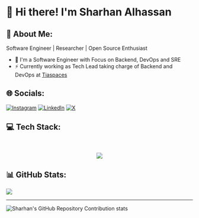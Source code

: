 # 👋 Hi there! I'm Sharhan Alhassan


<!-- **sharhan-alhassan/sharhan-alhassan** is a ✨ _special_ ✨ repository because its `README.md` (this file) appears on your GitHub profile.

Here are some ideas to get you started:

- 🔭 I’m currently working on ...
- 🌱 I’m currently learning ...
- 👯 I’m looking to collaborate on ...
- 🤔 I’m looking for help with ...
- 💬 Ask me about ...
- 📫 How to reach me: ...
- 😄 Pronouns: ...
- ⚡ Fun fact: ... -->


## 💫 About Me:
Software Engineer | Researcher | Open Source Enthusiast
- 🌱 I'm a Software Engineer with Focus on Backend, DevOps and SRE 
- ⚡ Currently working as Tech Lead taking charge of Backend and DevOps at [Tiaspaces](https://tiaspaces.com)


## 🌐 Socials:
[![Instagram](https://img.shields.io/badge/Instagram-%23E4405F.svg?logo=Instagram&logoColor=white)](https://instagram.com/_._.kanhaiya) [![LinkedIn](https://img.shields.io/badge/LinkedIn-%230077B5.svg?logo=linkedin&logoColor=white)](https://linkedin.com/in/jayantverma28) [![X](https://img.shields.io/badge/X-black.svg?logo=X&logoColor=white)](https://x.com/__kanhaiya__)

## 💻 Tech Stack:

<br clear="both">

<p align="center">
  <a href="https://skillicons.dev">
    <img src="https://skillicons.dev/icons?i=kubernetes,docker,python,go,nodejs,js,ts,fastapi,flask,django,aws,gcp,azure,postgres,mysql,mongodb,nginx,elasticsearch,prometheus,rabbitmq,redis,sqlite,terraform,postman,git,github,githubactions,debian,bash,vim&perline=10" />
  </a>
</p>

## 📊 GitHub Stats:

![](https://github-readme-stats.vercel.app/api/top-langs/?username=sharhan-alhassan&theme=flag-india&hide_border=false&include_all_commits=true&count_private=true&layout=compact)

---
![Sharhan's GitHub Repository Contribution stats](https://github-readme-stats-git-masterrstaa-rickstaa.vercel.app/api?username=sharhan-alhassan&&show_icons=true&theme=dark)
